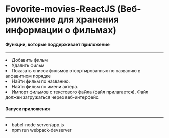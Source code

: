 # Fovorite-movies-ReactJS (Веб-риложение для хранения информации о фильмах)
#### Функции, которые поддерживает приложение
---
<li>Добавить фильм
<li>Удалить фильм
<li>Показать список фильмов отсортированных по названию в алфавитном порядке  
<li>Найти фильм по названию.
<li>Найти фильм по имени актера.
<li>Импорт фильмов с текстового файла (файл прилагается). Файл должен загружаться через веб-интерфейс.
  
#### Запуск приложения 
--- 

<li> babel-node server/app.js
<li> npm run webpack-devserver

